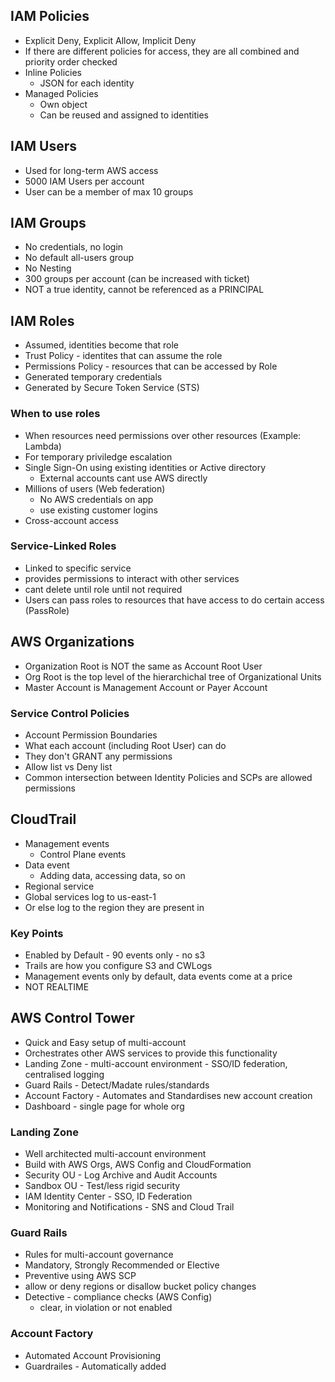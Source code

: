 ## IAM Policies
- Explicit Deny, Explicit Allow, Implicit Deny
- If there are different policies for access, they are all combined and priority order checked
- Inline Policies
  - JSON for each identity
- Managed Policies
  - Own object
  - Can be reused and assigned to identities
 
## IAM Users 
- Used for long-term AWS access
- 5000 IAM Users per account
- User can be a member of max 10 groups

## IAM Groups
- No credentials, no login
- No default all-users group
- No Nesting
- 300 groups per account (can be increased with ticket)
- NOT a true identity, cannot be referenced as a PRINCIPAL

## IAM Roles
- Assumed, identities become that role
- Trust Policy - identites that can assume the role
- Permissions Policy - resources that can be accessed by Role
- Generated temporary credentials
- Generated by Secure Token Service (STS)

### When to use roles
- When resources need permissions over other resources (Example: Lambda)
- For temporary priviledge escalation
- Single Sign-On using existing identities or Active directory
  - External accounts cant use AWS directly
- Millions of users (Web federation)
  - No AWS credentials on app
  - use existing customer logins
- Cross-account access

### Service-Linked Roles
- Linked to specific service
- provides permissions to interact with other services
- cant delete until role until not required
- Users can pass roles to resources that have access to do certain access (PassRole)

## AWS Organizations
- Organization Root is NOT the same as Account Root User
- Org Root is the top level of the hierarchichal tree of Organizational Units
- Master Account is Management Account or Payer Account

### Service Control Policies
- Account Permission Boundaries
- What each account (including Root User) can do
- They don't GRANT any permissions
- Allow list vs Deny list
- Common intersection between Identity Policies and SCPs are allowed permissions

## CloudTrail
- Management events
  - Control Plane events
- Data event
  - Adding data, accessing data, so on
- Regional service
- Global services log to us-east-1
- Or else log to the region they are present in

### Key Points
- Enabled by Default - 90 events only - no s3
- Trails are how you configure S3 and CWLogs
- Management events only by default, data events come at a price
- NOT REALTIME

## AWS Control Tower
- Quick and Easy setup of multi-account
- Orchestrates other AWS services to provide this functionality
- Landing Zone - multi-account environment - SSO/ID federation, centralised logging
- Guard Rails - Detect/Madate rules/standards
- Account Factory - Automates and Standardises new account creation
- Dashboard - single page for whole org

### Landing Zone
- Well architected multi-account environment
- Build with AWS Orgs, AWS Config and CloudFormation
- Security OU - Log Archive and Audit Accounts
- Sandbox OU - Test/less rigid security
- IAM Identity Center - SSO, ID Federation
- Monitoring and Notifications - SNS and Cloud Trail

### Guard Rails
- Rules for multi-account governance
- Mandatory, Strongly Recommended or Elective
- Preventive using AWS SCP
- allow or deny regions or disallow bucket policy changes
- Detective - compliance checks (AWS Config)
    - clear, in violation or not enabled

### Account Factory
- Automated Account Provisioning
- Guardrailes - Automatically added
